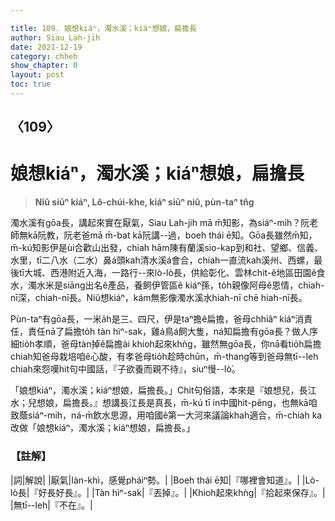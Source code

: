 ```yaml
---

title: 109. 娘想kiáⁿ，濁水溪；kiáⁿ想娘，扁擔長
author: Siau Lah-jih
date: 2021-12-19
category: chheh
show_chapter: 0
layout: post
toc: true
---
```

  
## 〈109〉
# 娘想kiáⁿ，濁水溪；kiáⁿ想娘，扁擔長
>**Niû siūⁿ kiáⁿ, Lô-chúi-khe, kiáⁿ siūⁿ niû, pùn-taⁿ tn̂g**

濁水溪有gōa長，講起來實在厭氣，Siau Lah-jih mā m̄知影，為siáⁿ-mih？阮老師無kā阮教，阮老爸mā m̄-bat kā阮講--過，boeh thái ē知。Gōa長雖然m̄知，m̄-kú知影伊是ùi合歡山出發，chiah hām陳有蘭溪sio-kap到和社、望鄉、信義、水里，tī二八水（二水）鼻á頭kah清水溪á會合，chiah一直流kah溪州、西螺，最後tī大城、西港附近入海，一路行--來lò-lò長，供給彰化、雲林chit-ê地區田園ê食水，濁水米是siāng出名ê產品，養飼伊管區ê kiáⁿ孫，to̍h親像阿母ê恩情，chiah-nī深，chiah-nī長。Niû想kiáⁿ，kám無影像濁水溪水hiah-nī chē hiah-nī長。

Pùn-taⁿ有gōa長，一米a̍h是三、四尺，伊是taⁿ擔ê扁擔，爸母chhiâⁿ kiáⁿ消責任，責任nā了扁擔to̍h tàn hìⁿ-sak，雞á鳥á飼大隻，ná知扁擔有gōa長？做人序細tio̍h孝順，爸母tàn掉ê扁擔ài khioh起來khǹg，雖然無gōa長，你nā看tio̍h扁擔chiah知爸母栽培咱ê心酸，有孝爸母tio̍h趁時chūn，m̄-thang等到爸母無tī--leh chiah來怨嘆hit句中國話，『子欲養而親不待』，siuⁿ慢--lò͘。

「娘想kiáⁿ，濁水溪；kiáⁿ想娘，扁擔長。」Chit句俗語，本來是『娘想兒，長江水；兒想娘，扁擔長。』想講長江長是真長，m̄-kú tī in中國hit-pêng，也無kā咱致蔭siáⁿ-mih，ná-m̄飲水思源，用咱國ê第一大河來議論khah適合，m̄-chiah ka改做「娘想kiáⁿ，濁水溪；kiáⁿ想娘，扁擔長。」

### 【註解】

|詞|解說|
|厭氣|Iàn-khì，感覺pháiⁿ勢。|
|Boeh thái ē知|『哪裡會知道』。|
|Lò-lò長|『好長好長』。|
|Tàn hìⁿ-sak|『丟掉』。|
|Khioh起來khǹg|『拾起來保存』。|
|無tī--leh|『不在』。|
